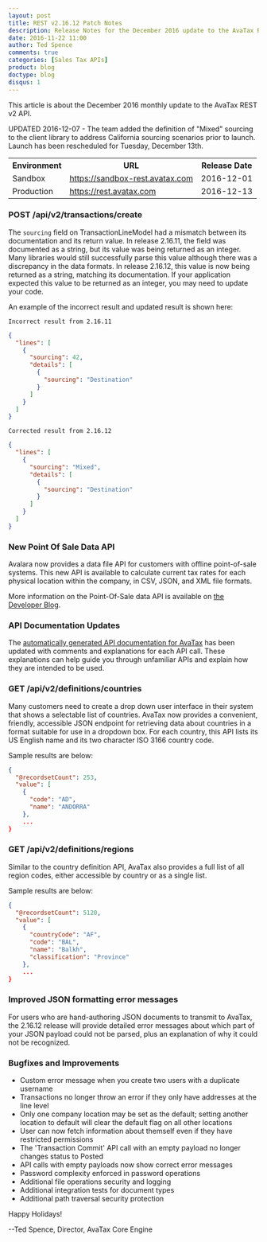 ```yaml
---
layout: post
title: REST v2.16.12 Patch Notes
description: Release Notes for the December 2016 update to the AvaTax REST v2 API.
date: 2016-11-22 11:00
author: Ted Spence
comments: true
categories: [Sales Tax APIs]
product: blog
doctype: blog
disqus: 1
---
```




This article is about the December 2016 monthly update to the AvaTax REST v2 API.

UPDATED 2016-12-07 - The team added the definition of "Mixed" sourcing to the client library to address California sourcing scenarios prior to launch.  Launch has been rescheduled for Tuesday, December 13th.

<table class="styled-table">
	<tr>
		<th>Environment</th>
		<th>URL</th>
		<th>Release Date</th>
	</tr>
	<tr>
		<td>Sandbox</td>
        <td><a href="https://sandbox-rest.avatax.com">https://sandbox-rest.avatax.com</a></td>
		<td>2016-12-01</td>
	</tr>
	<tr>
		<td>Production</td>
        <td><a href="https://rest.avatax.com">https://rest.avatax.com</a></td>
		<td>2016-12-13</td>
	</tr>
</table>

<h3>POST /api/v2/transactions/create</h3>

The `sourcing` field on TransactionLineModel had a mismatch between its documentation and its return value.  In release 2.16.11, the field was documented as a string, but its value was being returned as an integer.  Many libraries would still successfully parse this value although there was a discrepancy in the data formats.  In release 2.16.12, this value is now being returned as a string, matching its documentation.  If your application expected this value to be returned as an integer, you may need to update your code.

An example of the incorrect result and updated result is shown here:

`Incorrect result from 2.16.11`

```json
{
  "lines": [
    {
      "sourcing": 42,
      "details": [
        {
          "sourcing": "Destination"
        }
      ]
    }
  ]
}
```

`Corrected result from 2.16.12`

```json
{
  "lines": [
    {
      "sourcing": "Mixed", 
      "details": [
        {
          "sourcing": "Destination"
        }
      ]
    }
  ]
}
```

<h3>New Point Of Sale Data API</h3>

Avalara now provides a data file API for customers with offline point-of-sale systems.  This new API is available to calculate current tax rates for each physical location within the company, in CSV, JSON, and XML file formats.

More information on the Point-Of-Sale data API is available on <a href="http://developer.avalara.com/blog/2016/11/28/point-of-sale-data-api/">the Developer Blog</a>.

<h3>API Documentation Updates</h3>

The <a href="https://sandbox-rest.avatax.com/swagger/ui/index.html">automatically generated API documentation for AvaTax</a> has been updated with comments and explanations for each API call.  These explanations can help guide you through unfamiliar APIs and explain how they are intended to be used.

<h3>GET /api/v2/definitions/countries</h3>

Many customers need to create a drop down user interface in their system that shows a selectable list of countries.  AvaTax now provides a convenient, friendly, accessible JSON endpoint for retrieving data about countries in a format suitable for use in a dropdown box.  For each country, this API lists its US English name and its two character ISO 3166 country code.

Sample results are below:

```json
{
  "@recordsetCount": 253,
  "value": [
    {
      "code": "AD",
      "name": "ANDORRA"
    },
    ...
}
```

<h3>GET /api/v2/definitions/regions</h3>

Similar to the country definition API, AvaTax also provides a full list of all region codes, either accessible by country or as a single list.

Sample results are below:

```json
{
  "@recordsetCount": 5120,
  "value": [
    {
      "countryCode": "AF",
      "code": "BAL",
      "name": "Balkh",
      "classification": "Province"
    },
    ...
}
```

<h3>Improved JSON formatting error messages</h3>

For users who are hand-authoring JSON documents to transmit to AvaTax, the 2.16.12 release will provide detailed error messages about which part of your JSON payload could not be parsed, plus an explanation of why it could not be recognized.
 
<h3>Bugfixes and Improvements</h3>

<ul class="normal">
	<li>Custom error message when you create two users with a duplicate username</li>
	<li>Transactions no longer throw an error if they only have addresses at the line level</li>
	<li>Only one company location may be set as the default; setting another location to default will clear the default flag on all other locations</li>
	<li>User can now fetch information about themself even if they have restricted permissions</li>
	<li>The 'Transaction Commit' API call with an empty payload no longer changes status to Posted</li>
	<li>API calls with empty payloads now show correct error messages</li>
	<li>Password complexity enforced in password operations</li>
	<li>Additional file operations security and logging</li>
	<li>Additional integration tests for document types</li>
	<li>Additional path traversal security protection</li>
</ul>

Happy Holidays!

--Ted Spence, Director, AvaTax Core Engine
